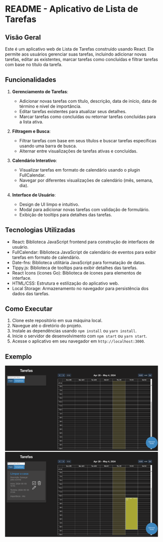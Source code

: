 # README - Aplicativo de Lista de Tarefas

## Visão Geral

Este é um aplicativo web de Lista de Tarefas construído usando React. Ele permite aos usuários gerenciar suas tarefas, incluindo adicionar novas tarefas, editar as existentes, marcar tarefas como concluídas e filtrar tarefas com base no título da tarefa.

## Funcionalidades

1. **Gerenciamento de Tarefas**:
   - Adicionar novas tarefas com título, descrição, data de início, data de término e nível de importância.
   - Editar tarefas existentes para atualizar seus detalhes.
   - Marcar tarefas como concluídas ou retornar tarefas concluídas para a lista ativa.

2. **Filtragem e Busca**:
   - Filtrar tarefas com base em seus títulos e buscar tarefas específicas usando uma barra de busca.
   - Alternar entre visualizações de tarefas ativas e concluídas.

3. **Calendário Interativo**:
   - Visualizar tarefas em formato de calendário usando o plugin FullCalendar.
   - Navegar por diferentes visualizações de calendário (mês, semana, dia).

4. **Interface de Usuário**:
   - Design de UI limpo e intuitivo.
   - Modal para adicionar novas tarefas com validação de formulário.
   - Exibição de tooltips para detalhes das tarefas.

## Tecnologias Utilizadas

- React: Biblioteca JavaScript frontend para construção de interfaces de usuário.
- FullCalendar: Biblioteca JavaScript de calendário de eventos para exibir tarefas em formato de calendário.
- Date-fns: Biblioteca utilitária JavaScript para formatação de datas.
- Tippy.js: Biblioteca de tooltips para exibir detalhes das tarefas.
- React Icons (ícones Go): Biblioteca de ícones para elementos de interface.
- HTML/CSS: Estrutura e estilização do aplicativo web.
- Local Storage: Armazenamento no navegador para persistência dos dados das tarefas.

## Como Executar

1. Clone este repositório em sua máquina local.
2. Navegue até o diretório do projeto.
3. Instale as dependências usando `npm install` ou `yarn install`.
4. Inicie o servidor de desenvolvimento com `npm start` ou `yarn start`.
5. Acesse o aplicativo em seu navegador em `http://localhost:3000`.

## Exemplo
 <img src="printscreen.png"/>
 <br>
 <img src="printscreen2.png"/>
